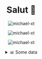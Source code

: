 <h1 align="center">Salut 👋</h1>

<p align="center"> <img src="https://komarev.com/ghpvc/?username=michael-xt" alt="michael-xt" /> 
</p>

<p align="center"><img align="center" src="https://github-readme-stats.vercel.app/api/top-langs/?username=michael-xt&layout=compact&theme=dark&show_icons=true" alt="michael-xt" /></p>
<p align="center"><img align="center" src="https://github-readme-stats.vercel.app/api?username=michael-xt&show_icons=true&theme=dark&show_icons=true" alt="michael-xt" /></p>

<details align="center"><summary>📊 Some data</summary>
<p>

<!--START_SECTION:waka-->
**🐱 My Github Data** 

> 🏆 242 Contributions in the Year 2021
 > 
> 📦 16.3 MB Used in Github's Storage 
 > 
> 🚫 Not Opted to Hire
 > 
> 📜 5 Public Repositories 
 > 
> 🔑 30 Private Repositories  
 > 
**I'm an Early 🐤** 

```text
🌞 Morning    134 commits    ████████░░░░░░░░░░░░░░░░░   32.21% 
🌆 Daytime    108 commits    ██████░░░░░░░░░░░░░░░░░░░   25.96% 
🌃 Evening    168 commits    ██████████░░░░░░░░░░░░░░░   40.38% 
🌙 Night      6 commits      ░░░░░░░░░░░░░░░░░░░░░░░░░   1.44%

```
📅 **I'm Most Productive on Wednesday** 

```text
Monday       41 commits     ██░░░░░░░░░░░░░░░░░░░░░░░   9.86% 
Tuesday      60 commits     ███░░░░░░░░░░░░░░░░░░░░░░   14.42% 
Wednesday    83 commits     █████░░░░░░░░░░░░░░░░░░░░   19.95% 
Thursday     83 commits     █████░░░░░░░░░░░░░░░░░░░░   19.95% 
Friday       63 commits     ███░░░░░░░░░░░░░░░░░░░░░░   15.14% 
Saturday     51 commits     ███░░░░░░░░░░░░░░░░░░░░░░   12.26% 
Sunday       35 commits     ██░░░░░░░░░░░░░░░░░░░░░░░   8.41%

```


📊 **This Week I Spent My Time On** 

```text
🔥 Editors: 
Visual Studio            2 hrs 6 mins        █████████████████████░░░░   85.36% 
VS Code                  21 mins             ███░░░░░░░░░░░░░░░░░░░░░░   14.64%

💻 Operating System: 
Windows                  2 hrs 28 mins       █████████████████████████   100.0%

```

**I Mostly Code in JavaScript** 

```text
JavaScript               10 repos            ████████░░░░░░░░░░░░░░░░░   32.26% 
Java                     8 repos             ██████░░░░░░░░░░░░░░░░░░░   25.81% 
Lua                      3 repos             ██░░░░░░░░░░░░░░░░░░░░░░░   9.68% 
Vue                      3 repos             ██░░░░░░░░░░░░░░░░░░░░░░░   9.68% 
C#                       2 repos             █░░░░░░░░░░░░░░░░░░░░░░░░   6.45%

```



 Last Updated on 13/09/2021
<!--END_SECTION:waka-->
</p>
